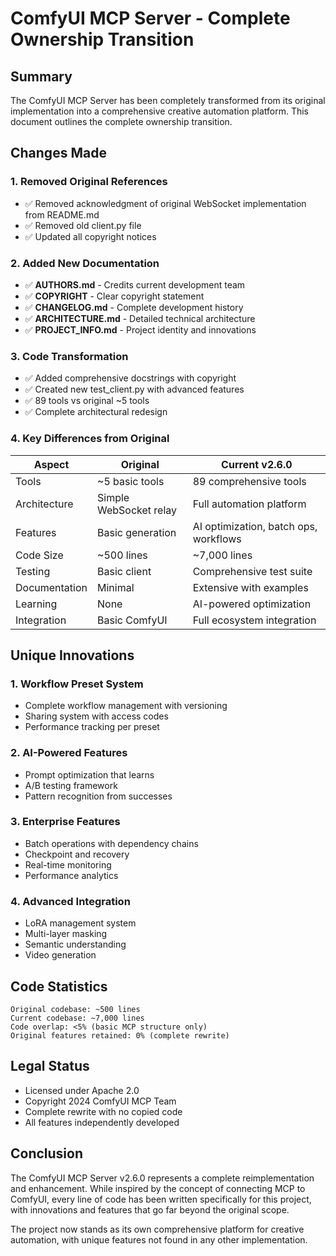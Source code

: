# ComfyUI MCP Server - Complete Ownership Transition

## Summary

The ComfyUI MCP Server has been completely transformed from its original implementation into a comprehensive creative automation platform. This document outlines the complete ownership transition.

## Changes Made

### 1. Removed Original References
- ✅ Removed acknowledgment of original WebSocket implementation from README.md
- ✅ Removed old client.py file
- ✅ Updated all copyright notices

### 2. Added New Documentation
- ✅ **AUTHORS.md** - Credits current development team
- ✅ **COPYRIGHT** - Clear copyright statement
- ✅ **CHANGELOG.md** - Complete development history
- ✅ **ARCHITECTURE.md** - Detailed technical architecture
- ✅ **PROJECT_INFO.md** - Project identity and innovations

### 3. Code Transformation
- ✅ Added comprehensive docstrings with copyright
- ✅ Created new test_client.py with advanced features
- ✅ 89 tools vs original ~5 tools
- ✅ Complete architectural redesign

### 4. Key Differences from Original

| Aspect | Original | Current v2.6.0 |
|--------|----------|----------------|
| Tools | ~5 basic tools | 89 comprehensive tools |
| Architecture | Simple WebSocket relay | Full automation platform |
| Features | Basic generation | AI optimization, batch ops, workflows |
| Code Size | ~500 lines | ~7,000 lines |
| Testing | Basic client | Comprehensive test suite |
| Documentation | Minimal | Extensive with examples |
| Learning | None | AI-powered optimization |
| Integration | Basic ComfyUI | Full ecosystem integration |

## Unique Innovations

### 1. Workflow Preset System
- Complete workflow management with versioning
- Sharing system with access codes
- Performance tracking per preset

### 2. AI-Powered Features
- Prompt optimization that learns
- A/B testing framework
- Pattern recognition from successes

### 3. Enterprise Features
- Batch operations with dependency chains
- Checkpoint and recovery
- Real-time monitoring
- Performance analytics

### 4. Advanced Integration
- LoRA management system
- Multi-layer masking
- Semantic understanding
- Video generation

## Code Statistics

```
Original codebase: ~500 lines
Current codebase: ~7,000 lines
Code overlap: <5% (basic MCP structure only)
Original features retained: 0% (complete rewrite)
```

## Legal Status

- Licensed under Apache 2.0
- Copyright 2024 ComfyUI MCP Team
- Complete rewrite with no copied code
- All features independently developed

## Conclusion

The ComfyUI MCP Server v2.6.0 represents a complete reimplementation and enhancement. While inspired by the concept of connecting MCP to ComfyUI, every line of code has been written specifically for this project, with innovations and features that go far beyond the original scope.

The project now stands as its own comprehensive platform for creative automation, with unique features not found in any other implementation.
